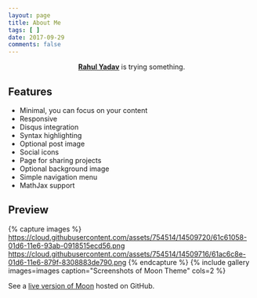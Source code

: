 ```yaml
---
layout: page
title: About Me
tags: [ ]
date: 2017-09-29
comments: false
---
```

    
<center><a href="http://rahulmanuwas.github.io/"><b>Rahul Yadav</b></a> is trying something.</center>

## Features
* Minimal, you can focus on your content
* Responsive
* Disqus integration
* Syntax highlighting
* Optional post image
* Social icons
* Page for sharing projects
* Optional background image
* Simple navigation menu
* MathJax support

## Preview

{% capture images %}
    https://cloud.githubusercontent.com/assets/754514/14509720/61c61058-01d6-11e6-93ab-0918515ecd56.png
    https://cloud.githubusercontent.com/assets/754514/14509716/61ac6c8e-01d6-11e6-879f-8308883de790.png
{% endcapture %}
{% include gallery images=images caption="Screenshots of Moon Theme" cols=2 %}

See a [live version of Moon](http://rahulmanuwas.github.io/) hosted on GitHub.

